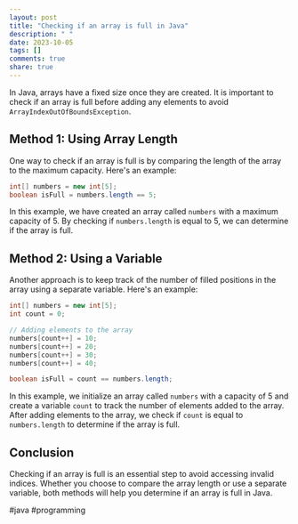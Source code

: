 ```yaml
---
layout: post
title: "Checking if an array is full in Java"
description: " "
date: 2023-10-05
tags: []
comments: true
share: true
---
```

In Java, arrays have a fixed size once they are created. It is important to check if an array is full before adding any elements to avoid `ArrayIndexOutOfBoundsException`.

## Method 1: Using Array Length

One way to check if an array is full is by comparing the length of the array to the maximum capacity. Here's an example:

```java
int[] numbers = new int[5];
boolean isFull = numbers.length == 5;
```

In this example, we have created an array called `numbers` with a maximum capacity of 5. By checking if `numbers.length` is equal to 5, we can determine if the array is full.

## Method 2: Using a Variable

Another approach is to keep track of the number of filled positions in the array using a separate variable. Here's an example:

```java
int[] numbers = new int[5];
int count = 0;

// Adding elements to the array
numbers[count++] = 10;
numbers[count++] = 20;
numbers[count++] = 30;
numbers[count++] = 40;

boolean isFull = count == numbers.length;
```

In this example, we initialize an array called `numbers` with a capacity of 5 and create a variable `count` to track the number of elements added to the array. After adding elements to the array, we check if `count` is equal to `numbers.length` to determine if the array is full.

## Conclusion
Checking if an array is full is an essential step to avoid accessing invalid indices. Whether you choose to compare the array length or use a separate variable, both methods will help you determine if an array is full in Java.

#java #programming